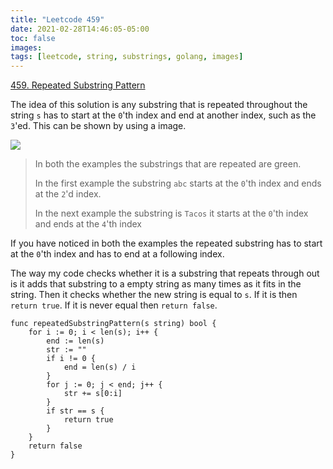 ```yaml
---
title: "Leetcode 459"
date: 2021-02-28T14:46:05-05:00
toc: false
images:
tags: [leetcode, string, substrings, golang, images]
---
```


[459. Repeated Substring Pattern](https://leetcode.com/problems/repeated-substring-pattern/)

The idea of this solution is any substring that is repeated throughout the string `s` has to start at the `0`'th index and end at another index, such as the `3`'ed. This can be shown by using a image.

![](https://i.imgur.com/JB4X253.jpg)



> In both the examples the substrings that are repeated are green.
>
> In the first example the substring `abc` starts at the `0`'th index and ends at the `2`'d index.
>
> In the next example the substring is `Tacos` it starts at the `0`'th index and ends at the `4`'th index

If you have noticed in both the examples the repeated substring has to start at the `0`'th index and has to end at a following index.

The way my code checks whether it is a substring that repeats through out is it adds that substring to a empty string as many times as it fits in the string. Then it checks whether the new string is equal to `s`. If it is then `return true`. If it is never equal then `return false`.


```
func repeatedSubstringPattern(s string) bool {
	for i := 0; i < len(s); i++ {
		end := len(s)
		str := ""
		if i != 0 {
			end = len(s) / i
		}
		for j := 0; j < end; j++ {
			str += s[0:i]
		}
		if str == s {
			return true
		}
	}
	return false
}
```